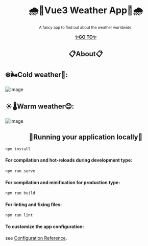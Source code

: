 <h1 align="center">🌧️🔰Vue3 Weather App🔰🌧️</h1>

<p align="center">
  <sup>A fancy app to find out about the weather worldwide.</sup>
</p>

<p align="center">
  <a href="https://orpheus29.github.io/vue3_weather-app/">
    <strong>✨GO TO✨</strong>
  </a>
</p>

<h2 align="center">📋About📋</h2>

## ❄️🌬️Cold weather🥶:

![image](https://github.com/Orpheus29/vue3_weather-app/assets/110335429/6cc7af1b-cdef-49ae-a785-13dd7632d006)

## ☀️🌡️Warm weather😊:

![image](https://github.com/Orpheus29/vue3_weather-app/assets/110335429/e88e2c05-798c-47e6-9aaa-a16a2cba8a46)


<h2 align="center">📌Running your application locally📌</h2>

```
npm install
```

#### For compilation and hot-reloads during development type:
```
npm run serve
```

#### For compilation and minification for production type:
```
npm run build
```

#### For linting and fixing files:
```
npm run lint
```

#### To customize the app configuration:
see [Configuration Reference](https://cli.vuejs.org/config/).
